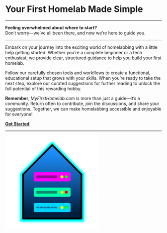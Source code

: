 # Your First Homelab Made Simple

---

**Feeling overwhelmed about where to start?**  
Don’t worry—we’ve all been there, and now we’re here to guide you.

---

Embark on your journey into the exciting world of homelabbing with a little help getting started. Whether you’re a complete beginner or a tech enthusiast, we provide clear, structured guidance to help you build your first homelab.

Follow our carefully chosen tools and workflows to create a functional, educational setup that grows with your skills. When you’re ready to take the next step, explore our curated suggestions for further reading to unlock the full potential of this rewarding hobby.

**Remember**, *MyFirstHomelab.com* is more than just a guide—it’s a community. Return often to contribute, join the discussions, and share your suggestions. Together, we can make homelabbing accessible and enjoyable for everyone!

[**Get Started**](https://myfirsthomelab.com/)

---

![Home Server Logo](/logo.png)
